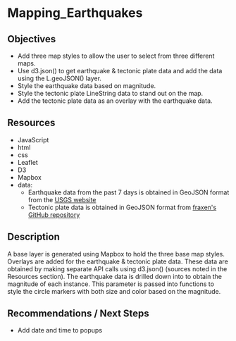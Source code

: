# Mapping_Earthquakes

## Objectives

* Add three map styles to allow the user to select from three different maps.
* Use d3.json() to get earthquake & tectonic plate data and add the data using the L.geoJSON() layer.
* Style the earthquake data based on magnitude.
* Style the tectonic plate LineString data to stand out on the map.
* Add the tectonic plate data as an overlay with the earthquake data.


## Resources
* JavaScript
* html
* css
* Leaflet
* D3
* Mapbox
* data:  
  * Earthquake data from the past 7 days is obtained in GeoJSON format from the [USGS website](https://earthquake.usgs.gov/earthquakes/feed/v1.0/geojson.php)
  * Tectonic plate data is obtained in GeoJSON format from [fraxen's GitHub repository](https://github.com/fraxen/tectonicplates) 

## Description
A base layer is generated using Mapbox to hold the three base map styles.  Overlays are added for the earthquake & tectonic plate data.  These data are obtained by making separate API calls using d3.json() (sources noted in the Resources section).  The earthquake data is drilled down into to obtain the magnitude of each instance.  This parameter is passed into functions to style the circle markers with both size and color based on the magnitude.  

## Recommendations / Next Steps
* Add date and time to popups 
